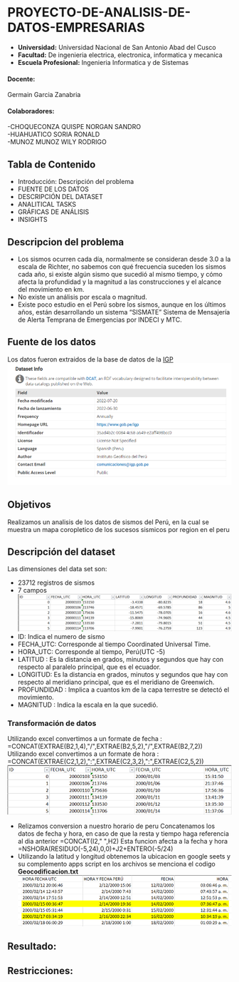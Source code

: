 # PROYECTO-DE-ANALISIS-DE-DATOS-EMPRESARIAS
- **Universidad:** Universidad Nacional de San Antonio Abad del Cusco
- **Facultad:** De ingenieria electrica, electronica, informatica y mecanica
- **Escuela Profesional:** Ingenieria Informatica y de Sistemas
#### Docente:
Germain Garcia Zanabria
#### Colaboradores:
-CHOQUECONZA QUISPE NORGAN SANDRO<br> 
-HUAHUATICO SORIA RONALD<br> 
-MUNOZ MUNOZ WILY RODRIGO<br> 
## Tabla de Contenido
- Introducción: Descripción del problema
- FUENTE DE LOS DATOS
- DESCRIPCIÓN DEL DATASET
- ANALITICAL TASKS
- GRÁFICAS DE ANÁLISIS
- INSIGHTS
## Descripcion del problema
- Los sismos ocurren cada día, normalmente se consideran desde 3.0 a la escala de Richter, no sabemos con qué frecuencia suceden los sismos cada año, si existe algún sismo que sucedió al mismo tiempo, y cómo afecta la profundidad y la magnitud a las construcciones y el alcance del movimiento en km.<br>
- No existe un análisis por escala o magnitud.<br>
- Existe poco estudio en el Perú sobre los sismos, aunque en los últimos años, están desarrollando un sistema “SISMATE” Sistema de Mensajería de Alerta Temprana de Emergencias por  INDECI y MTC.<br>

## Fuente de los datos
Los datos fueron extraidos de la base de datos de la [IGP](https://www.datosabiertos.gob.pe/dataset/catalogo-sismico-1960-2021-igp)
![Detalles](https://github.com/Romehe369/Analisis_Datos/blob/bd8cb5cca628d16804a3f3aa52d573e2c042be86/Date1.png)
## Objetivos
Realizamos un analisis de los datos de sismos del Perú, en la cual se muestra un mapa coropletico de los sucesos sismicos por region en el peru
## Descripción del dataset
Las dimensiones del data set son:
- 23712 registros de sismos
- 7 campos
![Detalles](https://github.com/Romehe369/Analisis_Datos/blob/0bf01ff03a74fe6e589f4a6de96e33259d5b2a76/Cap1.png)
- ID: Indica el numero de sismo
- FECHA_UTC: Corresponde al tiempo Coordinated Universal Time. 
- HORA_UTC: Corresponde al tiempo, Perú(UTC -5)
- LATITUD : Es la distancia en grados, minutos y segundos que hay con respecto al paralelo principal, que es el ecuador.
- LONGITUD: Es la distancia en grados, minutos y segundos que hay con respecto al meridiano principal, que es el meridiano de Greenwich.
- PROFUNDIDAD : Implica a cuantos km de la capa terrestre se detectó el movimiento.
- MAGNITUD : Indica la escala en la que sucedió.

### Transformación de datos

Utilizando excel convertimos a un formate de fecha  : =CONCAT(EXTRAE(B2,1,4),"/",EXTRAE(B2,5,2),"/",EXTRAE(B2,7,2)) <br>
Utilizando excel convertimos a un formate de  hora  : =CONCAT(EXTRAE(C2,1,2),":",EXTRAE(C2,3,2),":",EXTRAE(C2,5,2))
![Detalles](https://github.com/Romehe369/Analisis_Datos/blob/0bf01ff03a74fe6e589f4a6de96e33259d5b2a76/Cap2.png)
- Relizamos conversion a nuestro horario de peru
Concatenamos los datos de fecha y hora, en caso de que la resta y tiempo haga referencia al dia anterior
=CONCAT(I2," ",H2)
Esta funcion afecta a la fecha y hora =NSHORA(RESIDUO(-5,24),0,0)+J2+ENTERO(-5/24) <br>
- Utilizando la latitud y longitud obtenemos la ubicacion  en google seets y su complemento apps script
en los archivos se menciona el codigo <b>Geocodificacion.txt</b>
![Detalles](https://github.com/Romehe369/Analisis_Datos/blob/0bf01ff03a74fe6e589f4a6de96e33259d5b2a76/fecha%20y%20hora.png)


## Resultado:

## Restricciones:
